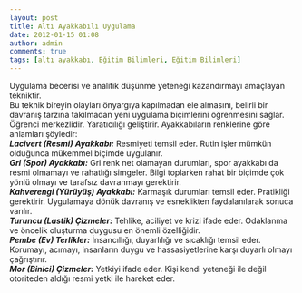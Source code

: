 ```yaml
---
layout: post
title: Altı Ayakkabılı Uygulama
date: 2012-01-15 01:08
author: admin
comments: true
tags: [altı ayakkabı, Eğitim Bilimleri, Eğitim Bilimleri]
---
```

<div>
<div>Uygulama becerisi ve analitik düşünme yeteneği kazandırmayı amaçlayan tekniktir.</div>
<div></div>
<div>Bu teknik bireyin olayları önyargıya kapılmadan ele almasını, belirli bir davranış tarzına takılmadan yeni uygulama biçimlerini öğrenmesini sağlar.</div>
<div></div>
<div>Öğrenci merkezlidir. Yaratıcılığı geliştirir. Ayakkabıların renklerine göre anlamları şöyledir:</div>
<div>
<div>
<div><strong><em>Lacivert (Resmi) Ayakkabı:</em></strong> Resmiyeti temsil eder. Rutin işler mümkün olduğunca mükemmel biçimde uygulanır.</div>
<div></div>
<div><strong><em>Gri (Spor) Ayakkabı:</em></strong> Gri renk net olamayan durumları, spor ayakkabı da resmi olmamayı ve rahatlığı simgeler. Bilgi toplarken rahat bir biçimde çok yönlü olmayı ve tarafsız davranmayı gerektirir.</div>
<div></div>
<div><strong><em>Kahverengi (Yürüyüş) Ayakkabı:</em></strong> Karmaşık durumları temsil eder. Pratikliği gerektirir. Uygulamaya dönük davranış ve esneklikten faydalanılarak sonuca varılır.</div>
<div></div>
<div><strong><em>Turuncu (Lastik) Çizmeler:</em></strong> Tehlike, aciliyet ve krizi ifade eder. Odaklanma ve öncelik oluşturma duygusu en önemli özelliğidir.</div>
<div></div>
<div><strong><em>Pembe (Ev) Terlikler:</em></strong> İnsancıllığı, duyarlılığı ve sıcaklığı temsil eder. Korumayı, acımayı, insanların duygu ve hassasiyetlerine karşı duyarlı olmayı çağrıştırır.</div>
<div></div>
<div><strong><em>Mor (Binici) Çizmeler:</em></strong> Yetkiyi ifade eder. Kişi kendi yeteneği ile değil otoriteden aldığı resmi yetki ile hareket eder.</div>
<div></div>
</div>
</div>
</div>
